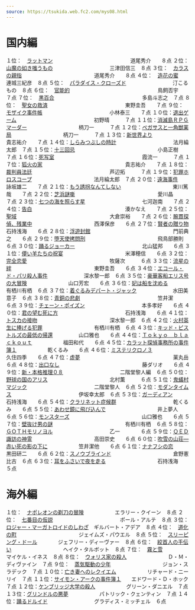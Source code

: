 ```yaml
---
source: https://tsukida.web.fc2.com/mys08.html
---
```


# 国内編

１位：　[ラットマン](https://tsukida.web.fc2.com/0802.html#080202)　　　　　　　　　　　　　　　道尾秀介　　８点
２位：　[山魔の如き嗤うもの](https://tsukida.web.fc2.com/0804.html#080408)　　　　　　　　　　　三津田信三　８点
３位：　[カラスの親指](https://tsukida.web.fc2.com/0809.html#080905)　　　　　　　　　　　　　　道尾秀介　　８点
４位：　[造花の蜜](https://tsukida.web.fc2.com/0812.html#081203)　　　　　　　　　　　　　　　　連城三紀彦　８点
５位：　[パラダイス・クローズド](https://tsukida.web.fc2.com/0801.html#080101)　　　　　　　　　汀こるもの　８点
６位：　[官能的](https://tsukida.web.fc2.com/0802.html#080201)　　　　　　　　　　　　　　　　　鳥飼否宇　　７点
７位：　[黒百合](https://tsukida.web.fc2.com/0901.html#090105)　　　　　　　　　　　　　　　　　多島斗志之　７点
８位：　[聖女の救済](https://tsukida.web.fc2.com/0902.html#090208)　　　　　　　　　　　　　　　東野圭吾　　７点
９位：　[モザイク事件帳](https://tsukida.web.fc2.com/0804.html)　　　　　　　　　　　　　小林泰三　　７点
１０位：[退出ゲーム](https://tsukida.web.fc2.com/0811.html#081108)　　　　　　　　　　　　　　　初野晴　　　７点
１１位：[消滅島ＲＰＧマーダー](https://tsukida.web.fc2.com/0803.html#080305)　　　　　　　　　　柄刀一　　　７点
１２位：[ペガサスと一角獣薬局](https://tsukida.web.fc2.com/0810.html#081008)　　　　　　　　　　柄刀一　　　７点
１３位：[新世界より](https://tsukida.web.fc2.com/0807.html#080706)　　　　　　　　　　　　　　　貴志祐介　　７点
１４位：[しらみつぶしの時計](https://tsukida.web.fc2.com/0808.html#080802)　　　　　　　　　　　法月綸太郎　７点
１５位：[十三回忌](https://tsukida.web.fc2.com/0810.html#081004)　　　　　　　　　　　　　　　　小島正樹　　７点
１６位：[死写室](https://tsukida.web.fc2.com/0804.html#080407)　　　　　　　　　　　　　　　　　霞流一　　　７点
１７位：[狐火の家](https://tsukida.web.fc2.com/0805.html#080504)　　　　　　　　　　　　　　　　貴志祐介　　７点
１８位：[裁判員法廷](https://tsukida.web.fc2.com/0804.html#080402)　　　　　　　　　　　　　　　芦辺拓　　　７点
１９位：[犯罪ホロスコープ](https://tsukida.web.fc2.com/0802.html#080208)　　　　　　　　　　　　法月綸太郎　７点
２０位：[遠海事件](https://tsukida.web.fc2.com/0809.html#080909)　　　　　　　　　　　　　　　　詠坂雄二　　７点
２１位：[もう誘拐なんてしない](https://tsukida.web.fc2.com/0802.html#080206)　　　　　　　　　　東川篤哉　　７点
２２位：[芝浜謎噺](https://tsukida.web.fc2.com/0805.html#080503)　　　　　　　　　　　　　　　　愛川晶　　　７点
２３位：[七つの海を照らす星](https://tsukida.web.fc2.com/0811.html#081110)　　　　　　　　　　　七河迦南　　７点
２４位：[告白](https://tsukida.web.fc2.com/0812.html)　　　　　　　　　　　　　　　　　　湊かなえ　　７点
２５位：[聖域](https://tsukida.web.fc2.com/0807.html#080701)　　　　　　　　　　　　　　　　　　大倉崇裕　　７点
２６位：[腕貫探偵、残業中](https://tsukida.web.fc2.com/0807.html#080704)　　　　　　　　　　　　西澤保彦　　６点
２７位：[賢者の贈り物](https://tsukida.web.fc2.com/0806.html#080607)　　　　　　　　　　　　　　石持浅海　　６点
２８位：[浮遊封館](https://tsukida.web.fc2.com/0808.html)　　　　　　　　　　　　　　　　門前典之　　６点
２９位：[堕天使拷問刑](https://tsukida.web.fc2.com/0803.html#080303)　　　　　　　　　　　　　　飛鳥部勝則　６点
３０位：[踊るジョーカー](https://tsukida.web.fc2.com/0812.html#081207)　　　　　　　　　　　　　北山猛邦　　６点
３１位：[儚い羊たちの祝宴](https://tsukida.web.fc2.com/0901.html#090107)　　　　　　　　　　　　米澤穂信　　６点
３２位：[完全恋愛](https://tsukida.web.fc2.com/0803.html#080301)　　　　　　　　　　　　　　　　牧薩次　　　６点
３３位：[流星の絆](https://tsukida.web.fc2.com/0806.html#080605)　　　　　　　　　　　　　　　　東野圭吾　　６点
３４位：[エコール・ド・パリ殺人事件](https://tsukida.web.fc2.com/0803.html#080302)　　　　　　　深水黎一郎　６点
３５位：[豪華客船エリス号の大冒険](https://tsukida.web.fc2.com/0812.html#081205)　　　　　　　　山口芳宏　　６点
３６位：[妃は船を沈める](https://tsukida.web.fc2.com/0810.html#081002)　　　　　　　　　　　　　有栖川有栖　６点
３７位：[着ぐるみデパート・ジャック](https://tsukida.web.fc2.com/0810.html)　　　　　　　水田美意子　６点
３８位：[青銅の悲劇](https://tsukida.web.fc2.com/0810.html#081003)　　　　　　　　　　　　　　　笠井潔　　　６点
３９位：[チェーン・ポイズン](https://tsukida.web.fc2.com/0902.html#090202)　　　　　　　　　　　本多孝好　　６点
４０位：[君の望む死に方](https://tsukida.web.fc2.com/0804.html#080403)　　　　　　　　　　　　　石持浅海　　６点
４１位：[トスカの接吻](https://tsukida.web.fc2.com/0809.html#080901)　　　　　　　　　　　　　　深水黎一郎　６点
４２位：[火村英生に捧げる犯罪](https://tsukida.web.fc2.com/0901.html)　　　　　　　　　　有栖川有栖　６点
４３位：[キッド・ピストルズの最低の帰還](https://tsukida.web.fc2.com/0807.html#080702)　　　　　山口雅也　　６点
４４位：[Ｔｏｋｙｏ　ｂｌａｃｋｏｕｔ](https://tsukida.web.fc2.com/0812.html#081206)　　　　　　福田和代　　６点
４５位：[カラット探偵事務所の事件簿１](https://tsukida.web.fc2.com/0811.html)　　　　　　乾くるみ　　６点
４６位：[ミステリクロノ３](https://tsukida.web.fc2.com/0806.html#080602)　　　　　　　　　　　　久住四季　　６点
４７位：[虚夢](https://tsukida.web.fc2.com/0809.html#080903)　　　　　　　　　　　　　　　　　　薬丸岳　　　６点
４８位：[出口なし](https://tsukida.web.fc2.com/0805.html#080507)　　　　　　　　　　　　　　　　藤ダリオ　　６点
４９位：[新・本格推理０８](https://tsukida.web.fc2.com/0804.html#080406)　　　　　　　　　　　二階堂黎人編　６点
５０位：[野球の国のアリス](https://tsukida.web.fc2.com/0812.html#081201)　　　　　　　　　　　　北村薫　　　６点
５１位：[鬼蟻村マジック](https://tsukida.web.fc2.com/0808.html#080801)　　　　　　　　　　　　　二階堂黎人　６点
５２位：[モダンタイムス](https://tsukida.web.fc2.com/0903.html)　　　　　　　　　　　　　伊坂幸太郎　６点
５３位：[ガーディアン](https://tsukida.web.fc2.com/0811.html#081109)　　　　　　　　　　　　　　石持浅海　　６点
５４位：[クラリネット症候群](https://tsukida.web.fc2.com/0805.html#080506)　　　　　　　　　　　乾くるみ　　６点
５５位：[あわせ鏡に飛び込んで](https://tsukida.web.fc2.com/0902.html#090201)　　　　　　　　　　井上夢人　　６点
５６位：[モンスターズ](https://tsukida.web.fc2.com/0806.html#080608)　　　　　　　　　　　　　　山口雅也　　６点
５７位：[壁抜け男の謎](https://tsukida.web.fc2.com/0809.html#080907)　　　　　　　　　　　　　　有栖川有栖　６点
５８位：[ＧＯＴＨモリノヨル](https://tsukida.web.fc2.com/0901.html#090102)　　　　　　　　　　　乙一　　　　６点
５９位：[ＱＥＤ諏訪の神霊](https://tsukida.web.fc2.com/0802.html#080209)　　　　　　　　　　　　高田崇史　　６点
６０位：[吹雪の山荘―赤い死の影の下に](https://tsukida.web.fc2.com/0804.html#080404)　　　　　　笠井潔他　　６点
６１位：[ナナフシの恋](https://tsukida.web.fc2.com/0802.html)　　　　　　　　　　　　　　黒田研二　　６点
６２位：[スノウブラインド](https://tsukida.web.fc2.com/0808.html#080804)　　　　　　　　　　　　倉野憲比古　６点
６３位：[耳をふさいで夜を走る](https://tsukida.web.fc2.com/0809.html)　　　　　　　　　　石持浅海　　５点

# 海外編

１位：　[ナポレオンの剃刀の冒険](https://tsukida.web.fc2.com/0805.html#080505)　　　　　　エラリー・クイーン　８点
２位：　[七番目の仮説](https://tsukida.web.fc2.com/0810.html#081006)　　　　　　　　　　　　　ポール・アルテ　８点
３位：　[ロジャー・マーガトロイドのしわざ](https://tsukida.web.fc2.com/0801.html#080108)　ギルバート・アデア　８点
４位：　[道化の町](https://tsukida.web.fc2.com/0803.html#080307)　　　　　　　　　　　　ジェイムズ・パウエル　８点
５位：　[スリーピング・ドール](https://tsukida.web.fc2.com/0810.html#081007)　　　　ジェフリー・ディーヴァー　８点
６位：　[絞首人の手伝い](https://tsukida.web.fc2.com/0806.html)　　　　　　　　　　ヘイク・タルボット　８点
７位：　[霧と雪](https://tsukida.web.fc2.com/0807.html)　　　　　　　　　　　　　　　マイケル・イネス　８点
８位：　[ウォリス家の殺人](https://tsukida.web.fc2.com/0809.html#080910)　　　　　　　　Ｄ・Ｍ・ディヴァイン　７点
９位：　[蒸気駆動の少年](https://tsukida.web.fc2.com/0804.html#080401)　　　　　　　　　　ジョン・スラデック　７点
１０位：[亡き妻へのレクイエム](https://tsukida.web.fc2.com/0902.html#090206)　　　　　　リチャード・ニーリイ　７点
１１位：[サイモン・アークの事件簿１](https://tsukida.web.fc2.com/0901.html#090103)　　エドワード・Ｄ・ホック　７点
１２位：[ケンブリッジ大学の殺人](https://tsukida.web.fc2.com/0807.html#080705)　　　　　　グリーン・ダニエル　７点
１３位：[グリンドルの悪夢](https://tsukida.web.fc2.com/0802.html#080204)　　　　　　パトリック・クェンティン　７点
１４位：[踊るドルイド](https://tsukida.web.fc2.com/0810.html#081001)　　　　　　　　　グラディス・ミッチェル　６点

